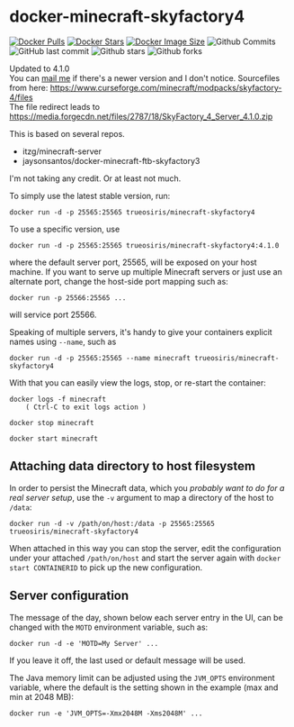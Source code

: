 # docker-minecraft-skyfactory4

[![Docker Pulls](https://badgen.net/docker/pulls/trueosiris/minecraft-skyfactory4?icon=docker&label=pulls)](https://hub.docker.com/r/trueosiris/minecraft-skyfactory4/) [![Docker Stars](https://badgen.net/docker/stars/trueosiris/minecraft-skyfactory4?icon=docker&label=stars)](https://hub.docker.com/r/trueosiris/minecraft-skyfactory4/) [![Docker Image Size](https://badgen.net/docker/size/trueosiris/minecraft-skyfactory4?icon=docker&label=image%20size)](https://hub.docker.com/r/trueosiris/minecraft-skyfactory4/) ![Github Commits](https://badgen.net/github/commits/trueosiris/docker-minecraft-skyfactory4?icon=github&label=commits) ![GitHub last commit](https://badgen.net/github/last-commit/trueosiris/docker-minecraft-skyfactory4?icon=github&label=last%20commit) ![Github stars](https://badgen.net/github/stars/trueosiris/docker-minecraft-skyfactory4?icon=github&label=stars) ![Github forks](https://badgen.net/github/forks/trueosiris/docker-minecraft-skyfactory4?icon=github&label=forks)

Updated to 4.1.0<br>
You can [mail me](mailto:tim@chaubet.be) if there's a newer version and I don't notice.
Sourcefiles from here: https://www.curseforge.com/minecraft/modpacks/skyfactory-4/files<br>
The file redirect leads to https://media.forgecdn.net/files/2787/18/SkyFactory_4_Server_4.1.0.zip
    
This is based on several repos. <br>
- itzg/minecraft-server<br>
- jaysonsantos/docker-minecraft-ftb-skyfactory3

I'm not taking any credit. Or at least not much.

To simply use the latest stable version, run:

    docker run -d -p 25565:25565 trueosiris/minecraft-skyfactory4
    
To use a specific version, use 
  
    docker run -d -p 25565:25565 trueosiris/minecraft-skyfactory4:4.1.0

where the default server port, 25565, will be exposed on your host machine. If you want to serve up multiple Minecraft servers or just use an alternate port, change the host-side port mapping such as:

    docker run -p 25566:25565 ...

will service port 25566.

Speaking of multiple servers, it's handy to give your containers explicit names using `--name`, such as

    docker run -d -p 25565:25565 --name minecraft trueosiris/minecraft-skyfactory4

With that you can easily view the logs, stop, or re-start the container:

    docker logs -f minecraft
        ( Ctrl-C to exit logs action )

    docker stop minecraft

    docker start minecraft


## Attaching data directory to host filesystem

In order to persist the Minecraft data, which you *probably want to do for a real server setup*, use the `-v` argument to map a directory of the host to ``/data``:

    docker run -d -v /path/on/host:/data -p 25565:25565 trueosiris/minecraft-skyfactory4

When attached in this way you can stop the server, edit the configuration under your attached ``/path/on/host`` and start the server again with `docker start CONTAINERID` to pick up the new configuration.


## Server configuration

The message of the day, shown below each server entry in the UI, can be changed with the `MOTD` environment variable, such as:

    docker run -d -e 'MOTD=My Server' ...

If you leave it off, the last used or default message will be used.

The Java memory limit can be adjusted using the `JVM_OPTS` environment variable, where the default is the setting shown in the example (max and min at 2048 MB):

    docker run -e 'JVM_OPTS=-Xmx2048M -Xms2048M' ...

